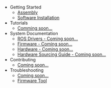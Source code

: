 * Getting Started
    - [Assembly](assembly.md "Assembly | Little Red Rover")
    - [Software Installation](software_installation.md "Quickstart | Little Red Rover")
* Tutorials
    - [Comming soon...](tutorials.md)
* System Documentation
    - [ROS Drivers - Coming soon...](ros_drivers.md)
    - [Firmware - Coming soon...](firmware.md)
    - [Hardware - Coming soon...](hardware.md)
    - [Hardware Sourcing Guide - Coming soon...](hardware_sourcing.md)
* Contributing
    - [Coming soon...](contributing.md)
* Troubleshooting
    - [Coming soon...](troubleshooting.md)
    - [Firmware Tool](firmware_tool.md)
